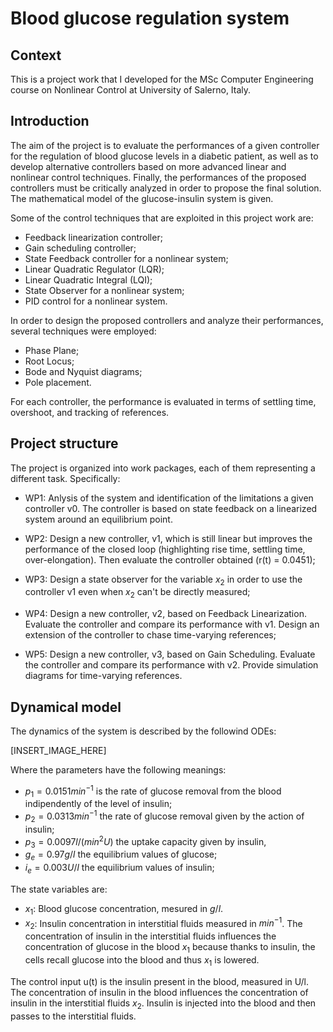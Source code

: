 # Blood glucose regulation system
## Context
This is a project work that I developed for the MSc Computer Engineering course on Nonlinear Control at University of Salerno, Italy.

## Introduction
The aim of the project is to evaluate the performances of a given controller for the regulation of blood glucose levels in a diabetic patient, as well as to develop alternative controllers based on more advanced linear and nonlinear control techniques. Finally, the performances of the proposed controllers must be critically analyzed in order to propose the final solution. The mathematical model of the glucose-insulin system is given.

Some of the control techniques that are exploited in this project work are:
- Feedback linearization controller;
- Gain scheduling controller;
- State Feedback controller for a nonlinear system;
- Linear Quadratic Regulator (LQR);
- Linear Quadratic Integral (LQI);
- State Observer for a nonlinear system;
- PID control for a nonlinear system.

In order to design the proposed controllers and analyze their performances, several techniques were employed:
- Phase Plane;
- Root Locus;
- Bode and Nyquist diagrams;
- Pole placement.

For each controller, the performance is evaluated in terms of settling time, overshoot, and tracking of references.

## Project structure
The project is organized into work packages, each of them representing a different task. Specifically:
- WP1: Anlysis of the system and identification of the limitations a given controller v0. The controller is based on state feedback on a linearized system around an equilibrium point.

- WP2: Design a new controller, v1, which is still linear but improves the performance of the closed loop (highlighting rise time, settling time, over-elongation). Then evaluate the controller obtained (r(t) = 0.0451);

- WP3: Design a state observer for the variable $x_2$ in order to use the controller v1 even when $x_2$ can't be directly measured; 

- WP4: Design a new controller, v2, based on Feedback Linearization. Evaluate the controller and compare its performance with v1. Design an extension of the controller to chase time-varying references;

- WP5: Design a new controller, v3, based on Gain Scheduling. Evaluate the controller and compare its performance with v2. Provide simulation diagrams for time-varying references.

## Dynamical model
The dynamics of the system is described by the followind ODEs:

[INSERT_IMAGE_HERE]

Where the parameters have the following meanings:
- $p_1 = 0.0151 min^{-1}$ is the rate of glucose removal from the blood indipendently of the level of insulin;
- $p_2 = 0.0313 min^{-1}$ the rate of glucose removal given by the action of insulin; 
- $p_3 = 0.0097 l/(min^2 U)$ the uptake capacity given by insulin, 
- $g_e = 0.97 g/l$ the equilibrium values of glucose;
- $i_e = 0.003 U/l$ the equilibrium values of insulin;

The state variables are:
- $x_1$: Blood glucose concentration, mesured in $g/l$.
- $x_2$: Insulin concentration in interstitial fluids measured in $min^{-1}$. The concentration of insulin in the interstitial fluids influences the concentration of glucose in the blood $x_1$ because thanks to insulin, the cells recall glucose into the blood and thus $x_1$ is lowered.

The control input u(t) is the insulin present in the blood, measured in U/l. The concentration of insulin in the blood influences the concentration of insulin in the interstitial fluids $x_2$. Insulin is injected into the blood and then passes to the interstitial fluids.
<!--
## Project implementation
The project is implemented in Matlab and Simulink. The choice of Matlab is due to the fact that it is a widely used tool for control systems and it provides a lot of useful functions and tools to implement the controllers and to analyze the system. 
Several controllers are implemented and compared to each other. The controllers are implemented in the form of Simulink blocks, so that they can be easily integrated into the simulation environment.
Each folder contains the implementation of a specific Work Package (WP) as described in the previous section.
For each WP, the following files are provided:
- WPX.m: The main script that runs the simulation and plots the results;
- XXX.slx: The Simulink model of the controllers. 
- WPX.mlx: The live script that contains the code of the WPX.m script and the comments (the comments are available only in Italian);

Note that more controllers are implemented for each WP, so that the performance of the different controllers can be compared within the same WP, and the best controller of each WP can be compared with the best controller of the other WPs.-->
